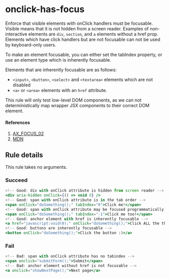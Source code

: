 # onclick-has-focus

Enforce that visible elements with onClick handlers must be focusable. Visible means that it is not hidden from a screen reader. Examples of non-interactive elements are `div`, `section`, and `a` elements without a href prop. Elements which have click handlers but are not focusable can not be used by keyboard-only users.

To make an element focusable, you can either set the tabIndex property, or use an element type which is inherently focusable.

Elements that are inherently focusable are as follows:
- `<input>`, `<button>`, `<select>` and `<textarea>` elements which are not disabled
- `<a>` or `<area>` elements with an `href` attribute.

This rule will only test low-level DOM components, as we can not deterministically map wrapper JSX components to their correct DOM element.

#### References
1. [AX_FOCUS_02](https://github.com/GoogleChrome/accessibility-developer-tools/wiki/Audit-Rules#ax_focus_02)
2. [MDN](https://developer.mozilla.org/en-US/docs/Web/Accessibility/ARIA/ARIA_Techniques/Using_the_button_role#Keyboard_and_focus)

## Rule details

This rule takes no arguments.

### Succeed
```jsx
<!-- Good: div with onClick attribute is hidden from screen reader -->
<div aria-hidden onClick={() => void 0} />
<!-- Good: span with onClick attribute is in the tab order -->
<span onClick="doSomething();" tabIndex="0">Click me!</span>
<!-- Good: span with onClick attribute may be focused programmatically -->
<span onClick="doSomething();" tabIndex="-1">Click me too!</span>
<!-- Good: anchor element with href is inherently focusable -->
<a href="javascript:void(0);" onClick="doSomething();">Click ALL the things!</a>
<!-- Good: buttons are inherently focusable -->
<button onClick="doSomething();">Click the button :)</a>
```

### Fail
```jsx
<!-- Bad: span with onClick attribute has no tabindex -->
<span onclick="submitForm();">Submit</span>
<!-- Bad: anchor element without href is not focusable -->
<a onclick="showNextPage();">Next page</a>
```
